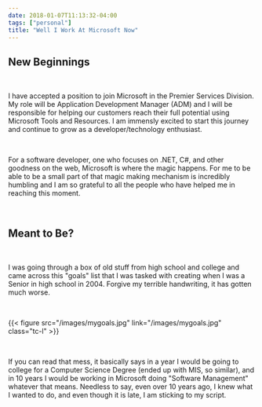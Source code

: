 ```yaml
---
date: 2018-01-07T11:13:32-04:00
tags: ["personal"]
title: "Well I Work At Microsoft Now"
---
```


## New Beginnings

<br />

I have accepted a position to join Microsoft in the Premier Services Division. My role will be Application Development Manager (ADM) and I will be responsible for helping our customers reach their full potential using Microsoft Tools and Resources. I am immensly excited to start this journey and continue to grow as a developer/technology enthusiast.

<br />

For a software developer, one who focuses on .NET, C#, and other goodness on the web, Microsoft is where the magic happens. For me to be able to be a small part of that magic making mechanism is incredibly humbling and I am so grateful to all the people who have helped me in reaching this moment.

<br />

## Meant to Be?

<br />

I was going through a box of old stuff from high school and college and came across this "goals" list that I was tasked with creating when I was a Senior in high school in 2004. Forgive my terrible handwriting, it has gotten much worse.

<br />

{{< figure src="/images/mygoals.jpg" link="/images/mygoals.jpg" class="tc-l" >}}

<br />

If you can read that mess, it basically says in a year I would be going to college for a Computer Science Degree (ended up with MIS, so similar), and in 10 years I would be working in Microsoft doing "Software Management" whatever that means. Needless to say, even over 10 years ago, I knew what I wanted to do, and even though it is late, I am sticking to my script.